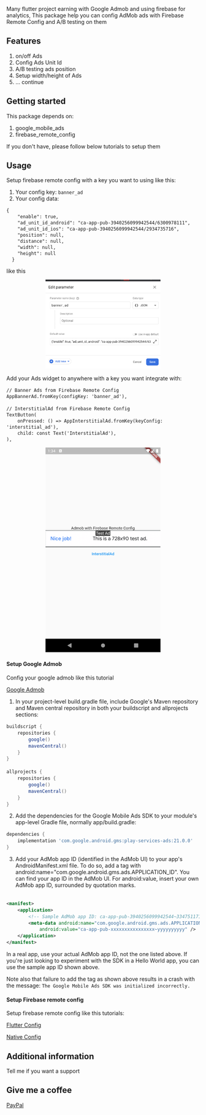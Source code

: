 Many flutter project earning with Google Admob and using firebase for analytics, This package help
you can config AdMob ads with Firebase Remote Config and A/B testing on them

## Features

1. on/off Ads
2. Config Ads Unit Id
3. A/B testing ads position
4. Setup width/height of Ads
5. ... continue

## Getting started

This package depends on:

1. google_mobile_ads
2. firebase_remote_config

If you don't have, please follow below tutorials to setup them

## Usage

Setup firebase remote config with a key you want to using like this:

1. Your config key: `banner_ad`
2. Your config data:

```
{
    "enable": true,
    "ad_unit_id_android": "ca-app-pub-3940256099942544/6300978111",
    "ad_unit_id_ios": "ca-app-pub-3940256099942544/2934735716",
    "position": null,
    "distance": null,
    "width": null,
    "height": null
  }
```

like this

<p align="center">
   <img src="https://raw.githubusercontent.com/hautvfami/firebase_admob_config/main/example/snapshots/Screen%20Shot%202022-06-06%20at%2001.37.59.png" alt="example config" width="300"/>
</p>

Add your Ads widget to anywhere with a key you want integrate with:

```flutter
// Banner Ads from Firebase Remote Config
AppBannerAd.fromKey(configKey: 'banner_ad'),

// InterstitialAd from Firebase Remote Config
TextButton(
    onPressed: () => AppInterstitialAd.fromKey(keyConfig: 'interstitial_ad'),
    child: const Text('InterstitialAd'),
),
```

<p align="center">
<img src="https://raw.githubusercontent.com/hautvfami/firebase_admob_config/main/example/snapshots/Screenshot_1654454073.png" alt="example ads" width="300"/>
</p>

#### Setup Google Admob

Config your google admob like this tutorial

[Google Admob](https://developers.google.com/admob/android/quick-start#import_the_mobile_ads_sdk)

1. In your project-level build.gradle file, include Google's Maven repository and Maven central
   repository in both your buildscript and allprojects sections:

```groovy
buildscript {
    repositories {
        google()
        mavenCentral()
    }
}

allprojects {
    repositories {
        google()
        mavenCentral()
    }
}
```

2. Add the dependencies for the Google Mobile Ads SDK to your module's app-level Gradle file,
   normally app/build.gradle:

```groovy
dependencies {
    implementation 'com.google.android.gms:play-services-ads:21.0.0'
}
```

3. Add your AdMob app ID (identified in the AdMob UI) to your app's AndroidManifest.xml file. To do
   so, add a <meta-data> tag with android:name="com.google.android.gms.ads.APPLICATION_ID". You can
   find your app ID in the AdMob UI. For android:value, insert your own AdMob app ID, surrounded by
   quotation marks.

```xml

<manifest>
    <application>
        <!-- Sample AdMob app ID: ca-app-pub-3940256099942544~3347511713 -->
        <meta-data android:name="com.google.android.gms.ads.APPLICATION_ID"
            android:value="ca-app-pub-xxxxxxxxxxxxxxxx~yyyyyyyyyy" />
    </application>
</manifest>
```

In a real app, use your actual AdMob app ID, not the one listed above. If you're just looking to
experiment with the SDK in a Hello World app, you can use the sample app ID shown above.

Note also that failure to add the <meta-data> tag as shown above results in a crash with the
message:
```The Google Mobile Ads SDK was initialized incorrectly.```

#### Setup Firebase remote config

Setup firebase remote config like this tutorials:

[Flutter Config](https://pub.dev/packages/firebase_remote_config/example)

[Native Config](https://firebase.google.com/docs/flutter/setup?platform=android)

## Additional information

Tell me if you want a support

## Give me a coffee

[PayPal](https://paypal.me/hautvfami)